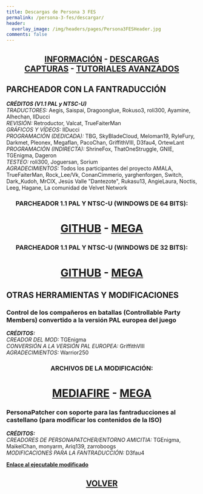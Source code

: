 ```yaml
---
title: Descargas de Persona 3 FES
permalink: /persona-3-fes/descargar/
header:
  overlay_image: /img/headers/pages/Persona3FESHeader.jpg
comments: false
---
```

<h2 style="text-align: center;"><strong><a href="/persona-3-fes/informacion/">INFORMACIÓN</a> - <a href="/persona-3-fes/descargar/">DESCARGAS</a><br>  
<a href="/persona-3-fes/capturas/">CAPTURAS</a> - <a href="/persona-3-fes/tutoriales/">TUTORIALES AVANZADOS</a><br></strong></h2>

## PARCHEADOR CON LA FANTRADUCCIÓN

_**CRÉDITOS (V1.1 PAL y NTSC-U)**_  
*TRADUCTORES:* Aegis, Saispai, Dragoonglue, Rokuso3, roli300, Ayamine, Alhechan, IlDucci  
*REVISIÓN:* Retroductor, Valcat, TrueFaiterMan  
*GRÁFICOS Y VÍDEOS:* IlDucci  
*PROGRAMACIÓN (DEDICADA):* TBG, SkyBladeCloud, Meloman19, RyleFury, Darkmet, Pleonex, Megaflan, PacoChan, GriffithVIII, D3fau4, OrtewLant  
*PROGRAMACIÓN (INDIRECTA):* ShrineFox, ThatOneStruggle, GNIE, TGEnigma, Dageron  
*TESTEO:* roli300, Joguersan, Sorium  
*AGRADECIMIENTOS:* Todos los participantes del proyecto AMALA, TrueFaiterMan, Rock_Lee/Vk, ConanCimmerio, yarghenforgen, Switch, Dark_Kudoh, MrClX, Jesús Valle "Dantezote", Rukasu13, AngieLaura, Noctis, Leeg, Hagane, La comunidad de Velvet Network

<h3 style="text-align: center;">PARCHEADOR 1.1 PAL Y NTSC-U (WINDOWS DE 64 BITS):</h3>

<h1 style="text-align: center;"><strong><a href="https://github.com/TraduSquare/Parches/releases/download/P3FES/P3FES-TraduccionAlCastellano-Parcheador64bits.7z" target="_blank">GITHUB</a> - <a href="https://mega.nz/file/dAdgjDjb#aSCw9cdGgsYlQLMk2dY4sFRTSPfLtvZ6rd-O56GN1bg" target="_blank">MEGA</a></strong></h1>

<h3 style="text-align: center;">PARCHEADOR 1.1 PAL Y NTSC-U (WINDOWS DE 32 BITS):</h3>

<h1 style="text-align: center;"><strong><a href="https://github.com/TraduSquare/Parches/releases/download/P3FES/P3FES-TraduccionAlCastellano-Parcheador32bits.7z" target="_blank">GITHUB</a> - <a href="https://mega.nz/file/1NdjGJLL#EMO2GMSJWVixYue4hBC_Z0Xy_KqUR6XZritk6kgDpx8" target="_blank">MEGA</a></strong></h1>

## OTRAS HERRAMIENTAS Y MODIFICACIONES

### Control de los compañeros en batallas (Controllable Party Members) convertido a la versión PAL europea del juego

_**CRÉDITOS:**_  
*CREADOR DEL MOD:* TGEnigma  
*CONVERSIÓN A LA VERSIÓN PAL EUROPEA:* GriffithVIII  
*AGRADECIMIENTOS:* Warrior250  

<h3 style="text-align: center;">ARCHIVOS DE LA MODIFICACIÓN:</h3>

<h1 style="text-align: center;"><strong><a href="https://www.mediafire.com/file/2pcb1hjsfk5x3yn/P3FES_Controllable_Party_Members_Mod_for_the_PAL_version_1.0.7z/file" target="_blank">MEDIAFIRE</a> - <a href="https://mega.nz/file/UNsiSTYa#jD-kOmsnkj8CQdvdDJ_-lCA311TsLfJ5WYhCgwEk52o" target="_blank">MEGA</a></strong></h1>

### PersonaPatcher con soporte para las fantraducciones al castellano (para modificar los contenidos de la ISO)

_**CRÉDITOS:**_  
*CREADORES DE PERSONAPATCHER/ENTORNO AMICITIA:* TGEnigma, MaikelChan, monyarm, Ariq139, zarroboogs  
*MODIFICACIONES PARA LA FANTRADUCCIÓN:* D3fau4  

**[Enlace al ejecutable modificado](https://github.com/D3fau4/Amicitia/releases)**

<h2 style="text-align: center;"><a href="/persona-3-fes/"><strong>VOLVER</strong></a></h2>


